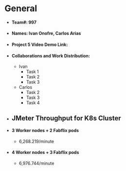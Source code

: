 # General
- #### Team#: 997

- #### Names: Ivan Onofre, Carlos Arias

- #### Project 5 Video Demo Link:

- #### Collaborations and Work Distribution:
  - Ivan
    - Task 1
    - Task 2
    - Task 3
  - Carlos
    - Task 2
    - Task 3
    - Task 4

- ## JMeter Throughput for K8s Cluster
- #### 3 Worker nodes + 2 Fabflix pods
  - 6,268.219/minute
- #### 4 Worker nodes + 3 Fabflix pods
  - 6,976.744/minute
